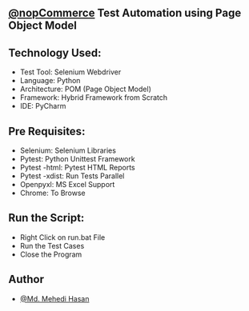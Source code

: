 ## [@nopCommerce](https://www.nopcommerce.com/) Test Automation using Page Object Model

## Technology Used:
- Test Tool:  Selenium Webdriver 
- Language: Python  
- Architecture: POM (Page Object Model)
- Framework: Hybrid Framework from Scratch
- IDE: PyCharm

## Pre Requisites:
  
- Selenium: Selenium Libraries
- Pytest: Python Unittest Framework
- Pytest -html: Pytest HTML Reports
- Pytest -xdist: Run Tests Parallel
- Openpyxl: MS Excel Support
- Chrome: To Browse

## Run the Script:
- Right Click on run.bat File
- Run the Test Cases
- Close the Program

## Author

- [@Md. Mehedi Hasan](https://github.com/mehedi9021)
